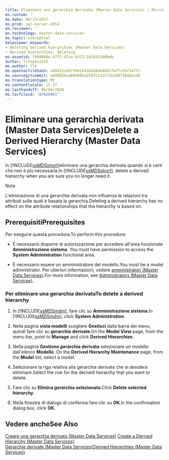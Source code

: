 ```yaml
---
title: Eliminare una gerarchia derivata (Master Data Services) | Microsoft Docs
ms.custom: ''
ms.date: 06/13/2017
ms.prod: sql-server-2014
ms.reviewer: ''
ms.technology: master-data-services
ms.topic: conceptual
helpviewer_keywords:
- deleting derived hierarchies [Master Data Services]
- derived hierarchies, deleting
ms.assetid: f46d660e-47f2-47ca-9372-1b5931540beb
author: lrtoyou1223
ms.author: lle
ms.openlocfilehash: a49922c0d719415436d28eb48657a7fc93c547fc
ms.sourcegitcommit: ad4d92dce894592a259721a1571b1d8736abacdb
ms.translationtype: MT
ms.contentlocale: it-IT
ms.lasthandoff: 08/04/2020
ms.locfileid: "87629461"
---
```

# <a name="delete-a-derived-hierarchy-master-data-services"></a><span data-ttu-id="a1fe2-102">Eliminare una gerarchia derivata (Master Data Services)</span><span class="sxs-lookup"><span data-stu-id="a1fe2-102">Delete a Derived Hierarchy (Master Data Services)</span></span>
  <span data-ttu-id="a1fe2-103">In [!INCLUDE[ssMDSshort](../includes/ssmdsshort-md.md)]eliminare una gerarchia derivata quando si è certi che non è più necessaria.</span><span class="sxs-lookup"><span data-stu-id="a1fe2-103">In [!INCLUDE[ssMDSshort](../includes/ssmdsshort-md.md)], delete a derived hierarchy when you are sure you no longer need it.</span></span>  
  
> [!NOTE]  
>  <span data-ttu-id="a1fe2-104">L'eliminazione di una gerarchia derivata non influenza le relazioni tra attributi sulle quali è basata la gerarchia.</span><span class="sxs-lookup"><span data-stu-id="a1fe2-104">Deleting a derived hierarchy has no effect on the attribute relationships that the hierarchy is based on.</span></span>  
  
## <a name="prerequisites"></a><span data-ttu-id="a1fe2-105">Prerequisiti</span><span class="sxs-lookup"><span data-stu-id="a1fe2-105">Prerequisites</span></span>  
 <span data-ttu-id="a1fe2-106">Per eseguire questa procedura:</span><span class="sxs-lookup"><span data-stu-id="a1fe2-106">To perform this procedure:</span></span>  
  
-   <span data-ttu-id="a1fe2-107">È necessario disporre di autorizzazione per accedere all'area funzionale **Amministrazione sistema** .</span><span class="sxs-lookup"><span data-stu-id="a1fe2-107">You must have permission to access the **System Administration** functional area.</span></span>  
  
-   <span data-ttu-id="a1fe2-108">È necessario essere un amministratore del modello.</span><span class="sxs-lookup"><span data-stu-id="a1fe2-108">You must be a model administrator.</span></span> <span data-ttu-id="a1fe2-109">Per ulteriori informazioni, vedere [amministratori &#40;Master Data Services&#41;](administrators-master-data-services.md).</span><span class="sxs-lookup"><span data-stu-id="a1fe2-109">For more information, see [Administrators &#40;Master Data Services&#41;](administrators-master-data-services.md).</span></span>  
  
### <a name="to-delete-a-derived-hierarchy"></a><span data-ttu-id="a1fe2-110">Per eliminare una gerarchia derivata</span><span class="sxs-lookup"><span data-stu-id="a1fe2-110">To delete a derived hierarchy</span></span>  
  
1.  <span data-ttu-id="a1fe2-111">In [!INCLUDE[ssMDSmdm](../includes/ssmdsmdm-md.md)], fare clic su **Amministrazione sistema**.</span><span class="sxs-lookup"><span data-stu-id="a1fe2-111">In [!INCLUDE[ssMDSmdm](../includes/ssmdsmdm-md.md)], click **System Administration**.</span></span>  
  
2.  <span data-ttu-id="a1fe2-112">Nella pagina **vista modelli** scegliere **Gestisci** dalla barra dei menu, quindi fare clic su **gerarchie derivate**.</span><span class="sxs-lookup"><span data-stu-id="a1fe2-112">On the **Model View** page, from the menu bar, point to **Manage** and click **Derived Hierarchies**.</span></span>  
  
3.  <span data-ttu-id="a1fe2-113">Nella pagina **Gestione gerarchia derivata** selezionare un modello dall'elenco **Modello** .</span><span class="sxs-lookup"><span data-stu-id="a1fe2-113">On the **Derived Hierarchy Maintenance** page, from the **Model** list, select a model.</span></span>  
  
4.  <span data-ttu-id="a1fe2-114">Selezionare la riga relativa alla gerarchia derivata che si desidera eliminare.</span><span class="sxs-lookup"><span data-stu-id="a1fe2-114">Select the row for the derived hierarchy that you want to delete.</span></span>  
  
5.  <span data-ttu-id="a1fe2-115">Fare clic su **Elimina gerarchia selezionata**.</span><span class="sxs-lookup"><span data-stu-id="a1fe2-115">Click **Delete selected hierarchy**.</span></span>  
  
6.  <span data-ttu-id="a1fe2-116">Nella finestra di dialogo di conferma fare clic su **OK**.</span><span class="sxs-lookup"><span data-stu-id="a1fe2-116">In the confirmation dialog box, click **OK**.</span></span>  
  
## <a name="see-also"></a><span data-ttu-id="a1fe2-117">Vedere anche</span><span class="sxs-lookup"><span data-stu-id="a1fe2-117">See Also</span></span>  
 <span data-ttu-id="a1fe2-118">[Creare una gerarchia derivata &#40;Master Data Services&#41;](../../2014/master-data-services/create-a-derived-hierarchy-master-data-services.md) </span><span class="sxs-lookup"><span data-stu-id="a1fe2-118">[Create a Derived Hierarchy &#40;Master Data Services&#41;](../../2014/master-data-services/create-a-derived-hierarchy-master-data-services.md) </span></span>  
 [<span data-ttu-id="a1fe2-119">Gerarchie derivate &#40;Master Data Services&#41;</span><span class="sxs-lookup"><span data-stu-id="a1fe2-119">Derived Hierarchies &#40;Master Data Services&#41;</span></span>](../../2014/master-data-services/derived-hierarchies-master-data-services.md)  
  
  
